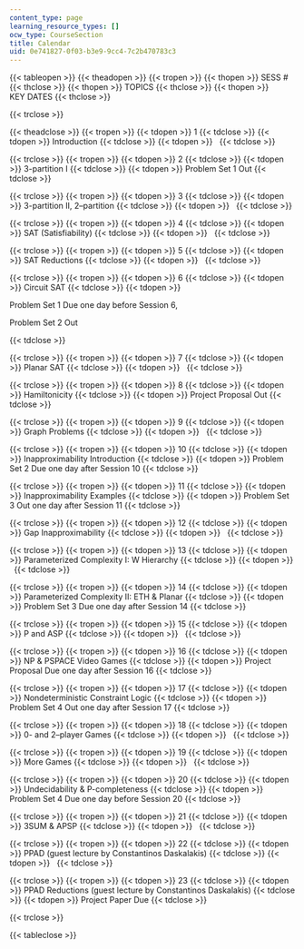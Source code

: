 ```yaml
---
content_type: page
learning_resource_types: []
ocw_type: CourseSection
title: Calendar
uid: 0e741827-0f03-b3e9-9cc4-7c2b470783c3
---
```


{{< tableopen >}}
{{< theadopen >}}
{{< tropen >}}
{{< thopen >}}
SESS #
{{< thclose >}}
{{< thopen >}}
TOPICS
{{< thclose >}}
{{< thopen >}}
KEY DATES
{{< thclose >}}

{{< trclose >}}

{{< theadclose >}}
{{< tropen >}}
{{< tdopen >}}
1
{{< tdclose >}}
{{< tdopen >}}
Introduction
{{< tdclose >}}
{{< tdopen >}}
 
{{< tdclose >}}

{{< trclose >}}
{{< tropen >}}
{{< tdopen >}}
2
{{< tdclose >}}
{{< tdopen >}}
3-partition I
{{< tdclose >}}
{{< tdopen >}}
Problem Set 1 Out
{{< tdclose >}}

{{< trclose >}}
{{< tropen >}}
{{< tdopen >}}
3
{{< tdclose >}}
{{< tdopen >}}
3-partition II, 2–partition
{{< tdclose >}}
{{< tdopen >}}
 
{{< tdclose >}}

{{< trclose >}}
{{< tropen >}}
{{< tdopen >}}
4
{{< tdclose >}}
{{< tdopen >}}
SAT (Satisfiability)
{{< tdclose >}}
{{< tdopen >}}
 
{{< tdclose >}}

{{< trclose >}}
{{< tropen >}}
{{< tdopen >}}
5
{{< tdclose >}}
{{< tdopen >}}
SAT Reductions
{{< tdclose >}}
{{< tdopen >}}
 
{{< tdclose >}}

{{< trclose >}}
{{< tropen >}}
{{< tdopen >}}
6
{{< tdclose >}}
{{< tdopen >}}
Circuit SAT
{{< tdclose >}}
{{< tdopen >}}


Problem Set 1 Due one day before Session 6,

Problem Set 2 Out


{{< tdclose >}}

{{< trclose >}}
{{< tropen >}}
{{< tdopen >}}
7
{{< tdclose >}}
{{< tdopen >}}
Planar SAT
{{< tdclose >}}
{{< tdopen >}}
 
{{< tdclose >}}

{{< trclose >}}
{{< tropen >}}
{{< tdopen >}}
8
{{< tdclose >}}
{{< tdopen >}}
Hamiltonicity
{{< tdclose >}}
{{< tdopen >}}
Project Proposal Out
{{< tdclose >}}

{{< trclose >}}
{{< tropen >}}
{{< tdopen >}}
9
{{< tdclose >}}
{{< tdopen >}}
Graph Problems
{{< tdclose >}}
{{< tdopen >}}
 
{{< tdclose >}}

{{< trclose >}}
{{< tropen >}}
{{< tdopen >}}
10
{{< tdclose >}}
{{< tdopen >}}
Inapproximability Introduction
{{< tdclose >}}
{{< tdopen >}}
Problem Set 2 Due one day after Session 10
{{< tdclose >}}

{{< trclose >}}
{{< tropen >}}
{{< tdopen >}}
11
{{< tdclose >}}
{{< tdopen >}}
Inapproximability Examples
{{< tdclose >}}
{{< tdopen >}}
Problem Set 3 Out one day after Session 11
{{< tdclose >}}

{{< trclose >}}
{{< tropen >}}
{{< tdopen >}}
12
{{< tdclose >}}
{{< tdopen >}}
Gap Inapproximability
{{< tdclose >}}
{{< tdopen >}}
 
{{< tdclose >}}

{{< trclose >}}
{{< tropen >}}
{{< tdopen >}}
13
{{< tdclose >}}
{{< tdopen >}}
Parameterized Complexity I: W Hierarchy
{{< tdclose >}}
{{< tdopen >}}
 
{{< tdclose >}}

{{< trclose >}}
{{< tropen >}}
{{< tdopen >}}
14
{{< tdclose >}}
{{< tdopen >}}
Parameterized Complexity II: ETH & Planar
{{< tdclose >}}
{{< tdopen >}}
Problem Set 3 Due one day after Session 14
{{< tdclose >}}

{{< trclose >}}
{{< tropen >}}
{{< tdopen >}}
15
{{< tdclose >}}
{{< tdopen >}}
P and ASP
{{< tdclose >}}
{{< tdopen >}}
 
{{< tdclose >}}

{{< trclose >}}
{{< tropen >}}
{{< tdopen >}}
16
{{< tdclose >}}
{{< tdopen >}}
NP & PSPACE Video Games
{{< tdclose >}}
{{< tdopen >}}
Project Proposal Due one day after Session 16
{{< tdclose >}}

{{< trclose >}}
{{< tropen >}}
{{< tdopen >}}
17
{{< tdclose >}}
{{< tdopen >}}
Nondeterministic Constraint Logic
{{< tdclose >}}
{{< tdopen >}}
Problem Set 4 Out one day after Session 17
{{< tdclose >}}

{{< trclose >}}
{{< tropen >}}
{{< tdopen >}}
18
{{< tdclose >}}
{{< tdopen >}}
0- and 2–player Games
{{< tdclose >}}
{{< tdopen >}}
 
{{< tdclose >}}

{{< trclose >}}
{{< tropen >}}
{{< tdopen >}}
19
{{< tdclose >}}
{{< tdopen >}}
More Games
{{< tdclose >}}
{{< tdopen >}}
 
{{< tdclose >}}

{{< trclose >}}
{{< tropen >}}
{{< tdopen >}}
20
{{< tdclose >}}
{{< tdopen >}}
Undecidability & P-completeness
{{< tdclose >}}
{{< tdopen >}}
Problem Set 4 Due one day before Session 20
{{< tdclose >}}

{{< trclose >}}
{{< tropen >}}
{{< tdopen >}}
21
{{< tdclose >}}
{{< tdopen >}}
3SUM & APSP
{{< tdclose >}}
{{< tdopen >}}
 
{{< tdclose >}}

{{< trclose >}}
{{< tropen >}}
{{< tdopen >}}
22
{{< tdclose >}}
{{< tdopen >}}
PPAD (guest lecture by Constantinos Daskalakis)
{{< tdclose >}}
{{< tdopen >}}
 
{{< tdclose >}}

{{< trclose >}}
{{< tropen >}}
{{< tdopen >}}
23
{{< tdclose >}}
{{< tdopen >}}
PPAD Reductions (guest lecture by Constantinos Daskalakis)
{{< tdclose >}}
{{< tdopen >}}
Project Paper Due
{{< tdclose >}}

{{< trclose >}}

{{< tableclose >}}